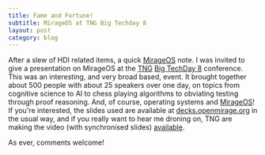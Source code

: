 ```yaml
---
title: Fame and Fortune!
subtitle: MirageOS at TNG Big Techday 8
layout: post
category: blog
---
```


After a slew of HDI related items, a quick [MirageOS][] note. I was invited to
give a presentation on MirageOS at the [TNG](https://www.tngtech.com/en.html)
[Big TechDay 8](https://www.tngtech.com/en/big-techday.html) conference. This
was an interesting, and very broad based, event. It brought together about 500
people with about 25 speakers over one day, on topics from cognitive science to
AI to chess playing algorithms to obviating testing through proof reasoning.
And, of course, operating systems and [MirageOS][]! If you're interested, the
slides used are available at
[decks.openmirage.org](http://decks.openmirage.org/bigtechday8) in the usual
way, and if you really want to hear me droning on, TNG are making the video
(with synchronised slides)
[available](http://www.techcast.com/events/bigtechday8/salvator-1130/?q=salvator-1130).

As ever, comments welcome!

[MirageOS]: http://openmirage.org/
